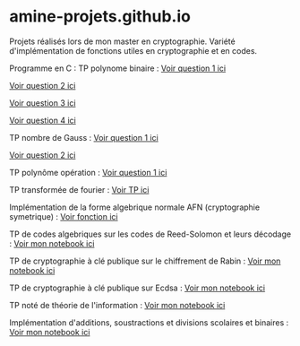 # amine-projets.github.io
Projets réalisés lors de mon master en cryptographie. Variété d'implémentation de fonctions utiles en cryptographie et en codes.

Programme en C :
TP polynome binaire :
[Voir question 1 ici](https://github.com/AD72876/amine-projets.github.io/blob/main/polynome_binaire1.c)

[Voir question 2 ici](https://github.com/AD72876/amine-projets.github.io/blob/main/polynome_binaire2.c)

[Voir question 3 ici](https://github.com/AD72876/amine-projets.github.io/blob/main/polynome_binaire3.c)

[Voir question 4 ici](https://github.com/AD72876/amine-projets.github.io/blob/main/polynome_operation.c)


TP nombre de Gauss :
[Voir question 1 ici](https://github.com/AD72876/amine-projets.github.io/blob/main/gauss_1.c)

[Voir question 2 ici](https://github.com/AD72876/amine-projets.github.io/blob/main/gauss_2.c)

TP polynôme opération :
[Voir question 1 ici](https://github.com/AD72876/amine-projets.github.io/blob/main/polynome_operation.c)



TP transformée de fourier :
[Voir TP ici](https://github.com/AD72876/amine-projets.github.io/blob/main/tp2fourrier.c)

Implémentation de la forme algebrique normale AFN (cryptographie symetrique) :
[Voir fonction  ici](https://github.com/AD72876/amine-projets.github.io/blob/main/AFN.c)


TP de codes algebriques sur les codes de Reed-Solomon et leurs décodage :
[Voir mon notebook ici](https://nbviewer.org/github/AD72876/amine-projets.github.io/raw/main/Codes_Reed_Solomon.ipynb)

TP de cryptographie à clé publique sur le chiffrement de Rabin :
[Voir mon notebook ici](https://nbviewer.org/github/AD72876/amine-projets.github.io/raw/main/chiffrement_rabin_cle-plubique.ipynb)

TP de cryptographie à clé publique sur Ecdsa :
[Voir mon notebook ici](https://nbviewer.org/github/AD72876/amine-projets.github.io/raw/main/Ecdsa2.ipynb)

TP noté de théorie de l'information :
[Voir mon notebook ici](https://nbviewer.org/github/AD72876/amine-projets.github.io/raw/main/tp-compression2.ipynb)


Implémentation d'additions, soustractions et divisions scolaires et binaires :
[Voir mon notebook ici](https://nbviewer.org/github/AD72876/amine-projets/raw/main/notebooks_M1_arithmetique_algorithmique.ipynb)

